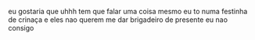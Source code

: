 eu gostaria que uhhh tem que falar uma coisa mesmo eu to numa festinha de crinaça e eles nao querem me dar brigadeiro de presente eu nao consigo
